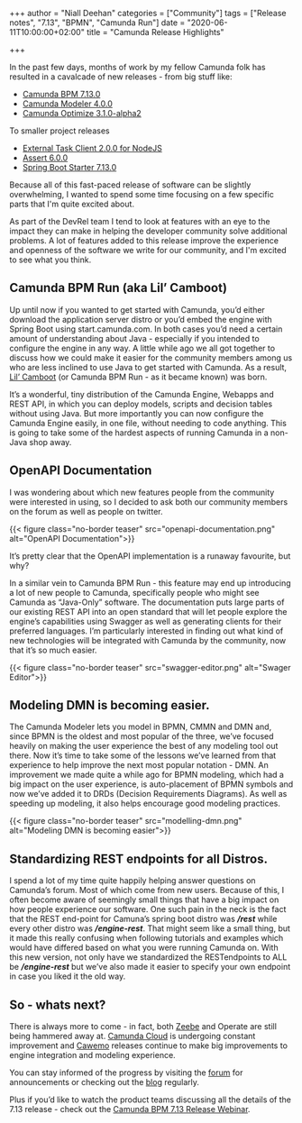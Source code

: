 +++
author = "Niall Deehan"
categories = ["Community"]
tags = ["Release notes", "7.13", "BPMN", "Camunda Run"]
date = "2020-06-11T10:00:00+02:00"
title = "Camunda Release Highlights"

+++

In the past few days, months of work by my fellow Camunda folk has resulted in a cavalcade of new releases - from big stuff like:

* [Camunda BPM 7.13.0](https://blog.camunda.com/post/2020/06/camunda-bpm-runtime-713-released/)
* [Camunda Modeler 4.0.0](https://blog.camunda.com/post/2020/06/camunda-modeler-4.0.0-released/)
* [Camunda Optimize 3.1.0-alpha2](https://blog.camunda.com/post/2020/05/camunda-optimize-31-alpha2-released/)

To smaller project releases

* [External Task Client 2.0.0 for NodeJS](https://blog.camunda.com/post/2020/06/camunda-bpm-713-side-projects-released/#nodejs-external-task-client-2-0-0)
* [Assert 6.0.0](https://blog.camunda.com/post/2020/06/camunda-bpm-713-side-projects-released/#assert-6-0-0)
* [Spring Boot Starter 7.13.0](https://blog.camunda.com/post/2020/06/camunda-bpm-713-side-projects-released/#spring-boot-starter-7-13-0)

Because all of this fast-paced release of software can be slightly overwhelming, I wanted to spend some time focusing on a few specific parts that I'm quite excited about.

<!--more-->

As part of the DevRel team I tend to look at features with an eye to the impact they can make in helping the developer community solve additional problems. A lot of features added to this release improve the experience and openness of the software we write for our community, and I'm excited to see what you think.

## Camunda BPM Run (aka Lil’ Camboot)

Up until now if you wanted to get started with Camunda, you’d either download the application server distro or you’d embed the engine with Spring Boot using start.camunda.com. In both cases you’d need a certain amount of understanding about Java - especially if you intended to configure the engine in any way. A little while ago we all got together to discuss how we could make it easier for the community members among us who are less inclined to use Java to get started with Camunda. As a result, [Lil’ Camboot](https://docs.camunda.org/manual/latest/user-guide/camunda-bpm-run/) (or Camunda BPM Run - as it became known) was born.

It’s a wonderful, tiny distribution of the Camunda Engine, Webapps and REST API, in which you can deploy models, scripts and decision tables without using Java. But more importantly you can now configure the Camunda Engine easily, in one file, without needing to code anything. This is going to take some of the hardest aspects of running Camunda in a non-Java shop away.

## OpenAPI Documentation

I was wondering about which new features people from the community were interested in using, so I decided to ask both our community members on the forum as well as people on twitter.

{{< figure class="no-border teaser" src="openapi-documentation.png" alt="OpenAPI Documentation">}}

It’s pretty clear that the OpenAPI implementation is a runaway favourite, but why?

In a similar vein to Camunda BPM Run - this feature may end up introducing a lot of new people to Camunda, specifically people who might see Camunda as “Java-Only” software. The documentation puts large parts of our existing REST API into an open standard that will let people explore the engine’s capabilities using Swagger as well as generating clients for their preferred languages. I’m particularly interested in finding out what kind of new technologies will be integrated with Camunda by the community, now that it’s so much easier.

{{< figure class="no-border teaser" src="swagger-editor.png" alt="Swager Editor">}}

## Modeling DMN is becoming easier.

The Camunda Modeler lets you model in BPMN, CMMN and DMN and, since BPMN is the oldest and most popular of the three, we’ve focused heavily on making the user experience the best of any modeling tool out there. Now it’s time to take some of the lessons we’ve learned from that experience to help improve the next most popular notation - DMN. An improvement we made quite a while ago for BPMN modeling, which had a big impact on the user experience, is auto-placement of BPMN symbols and now we’ve added it to DRDs (Decision Requirements Diagrams). As well as speeding up modeling, it also helps encourage good modeling practices.

{{< figure class="no-border teaser" src="modelling-dmn.png" alt="Modeling DMN is becoming easier">}}

## Standardizing REST endpoints for all Distros.

I spend a lot of my time quite happily helping answer questions on Camunda’s forum. Most of which come from new users. Because of this, I often become aware of seemingly small things that have a big impact on how people experience our software. One such pain in the neck is the fact that the REST end-point for Camuna’s spring boot distro was ___/rest___ while every other distro was ___/engine-rest___. That might seem like a small thing, but it made this really confusing when following tutorials and examples which would have differed based on what you were running Camunda on. With this new version, not only have we standardized the RESTendpoints to ALL be ___/engine-rest___ but we’ve also made it easier to specify your own endpoint in case you liked it the old way.

## So - whats next?

There is always more to come - in fact, both [Zeebe](https://zeebe.io/) and Operate are still being hammered away at. [Camunda Cloud](https://blog.camunda.com/post/2020/04/introducing-the-camunda-cloud-early-access-program/) is undergoing constant improvement and [Cawemo](https://blog.camunda.com/post/2020/04/cawemo-enterprise-on-premises-1-2-released/) releases continue to make big improvements to engine integration and modeling experience.

You can stay informed of the progress by visiting the [forum](https://forum.camunda.org/) for announcements or checking out the [blog](https://blog.camunda.com/) regularly.

Plus if you’d like to watch the product teams discussing all the details of the 7.13 release - check out the [Camunda BPM 7.13 Release Webinar](https://bit.ly/2Al2y89).
